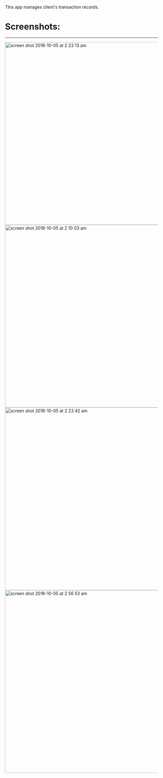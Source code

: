 This app manages client's transaction records.<br>
<h1>Screenshots:</h1><hr>
<img width="600" alt="screen shot 2018-10-05 at 2 23 13 am" src="https://user-images.githubusercontent.com/26332421/46501850-78854300-c848-11e8-9a85-8b60243e99d7.png">
<img width="600" alt="screen shot 2018-10-05 at 2 10 03 am" src="https://user-images.githubusercontent.com/26332421/46501851-78854300-c848-11e8-9e8b-6cbaafb3c863.png">
<img width="600" alt="screen shot 2018-10-05 at 2 23 42 am" src="https://user-images.githubusercontent.com/26332421/46501852-791dd980-c848-11e8-8537-a315aa9cc59e.png">
<img width="600" alt="screen shot 2018-10-05 at 2 56 53 am" src="https://user-images.githubusercontent.com/26332421/46502644-7ae89c80-c84a-11e8-9b12-99fdf08e6ff3.png">
